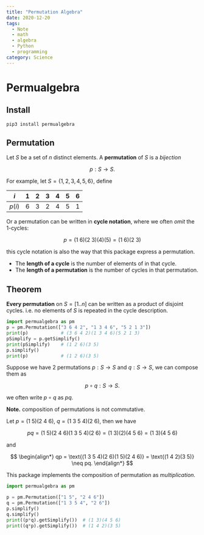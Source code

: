```yaml
---
title: "Permutation Algebra"
date: 2020-12-20
tags:
  - Note
  - math
  - algebra
  - Python
  - programming
category: Science
---
```


# Permualgebra

## Install

```shell
pip3 install permualgebra
```

## Permutation

Let $S$ be a set of $n$ distinct elements. 
A **permutation** of $S$ is a *bijection*

$$
p : S \rightarrow S.
$$

For example, let $S = \{ 1,2,3,4,5,6 \}$, define

| $i$    | 1    | 2    | 3    | 4    | 5    | 6    |
| ------ | ---- | ---- | ---- | ---- | ---- | ---- |
| $p(i)$ | 6    | 3    | 2    | 4    | 5    | 1    |

Or a permutation can be written in **cycle notation**, where we often *omit* the 1-cycles:

$$
p = \text{(1 6)(2 3)(4)(5)} = \text{(1 6)(2 3)}
$$

this cycle notation is also the way that this package express a permutation.

* The **length of a cycle** is the number of elements of  in that cycle.
* The **length of a permutation** is the number of cycles in that permutation.

## Theorem

**Every permutation** on $S = [1..n]$ can be written as a product of disjoint cycles.
i.e. no elements of $S$ is repeated in the cycle description.

```python
import permualgebra as pm
p = pm.Permutation(["3 6 4 2", "1 3 4 6", "5 2 1 3"])
print(p)            # (3 6 4 2)(1 3 4 6)(5 2 1 3)
pSimplify = p.getSimplify()
print(pSimplify)    # (1 2 6)(3 5)
p.simplify()
print(p)            # (1 2 6)(3 5)
```

Suppose we have 2 permutations $p : S \rightarrow S$ and $q : S \rightarrow S$,
we can compose them as

$$
p \circ q : S \rightarrow S. 
$$

we often write $p \circ q$ as $pq$.

**Note.**
composition of permutations is not commutative.

Let $p = \text{(1 5)(2 4 6)}$, $q = \text{(1 3 5 4)(2 6)}$, then we have

$$
    pq 
    = \text{(1 5)(2 4 6)(1 3 5 4)(2 6)}
    = \text{(1 3)(2)(4 5 6)}
    = \text{(1 3)(4 5 6)}
$$

and

$$
\begin{align*}
    qp
    = \text{(1 3 5 4)(2 6)(1 5)(2 4 6)}
    = \text{(1 4 2)(3 5)}
    \neq pq.
\end{align*}
$$

This package implements the composition of permutation as *multiplication*. 

```python
import permualgebra as pm

p = pm.Permutation(["1 5", "2 4 6"])
q = pm.Permutation(["1 3 5 4", "2 6"])
p.simplify()
q.simplify()
print((p*q).getSimplify())  # (1 3)(4 5 6)
print((q*p).getSimplify())  # (1 4 2)(3 5)
```


